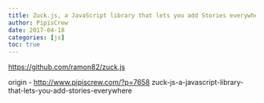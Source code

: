 ```yaml
---
title: Zuck.js, a JavaScript library that lets you add Stories everywhere
author: PipisCrew
date: 2017-04-18
categories: [js]
toc: true
---
```


https://github.com/ramon82/zuck.js

origin - http://www.pipiscrew.com/?p=7658 zuck-js-a-javascript-library-that-lets-you-add-stories-everywhere